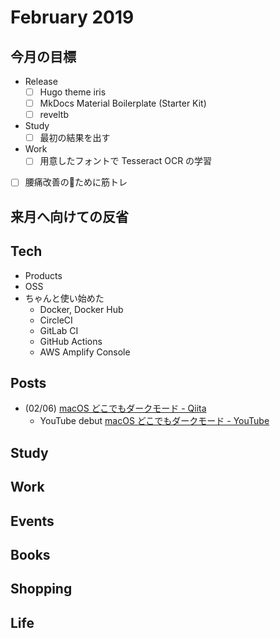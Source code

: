 # February 2019


## 今月の目標

- Release
    - [ ] Hugo theme iris
    - [ ] MkDocs Material Boilerplate (Starter Kit)
    - [ ] reveltb
- Study
    - [ ] 最初の結果を出す
- Work
    - [ ] 用意したフォントで Tesseract OCR の学習
- [ ] 腰痛改善のために筋トレ


## 来月へ向けての反省



## Tech

- Products
- OSS
- ちゃんと使い始めた
    - Docker, Docker Hub
    - CircleCI
    - GitLab CI
    - GitHub Actions
    - AWS Amplify Console


## Posts

- (02/06) [macOS どこでもダークモード - Qiita](https://qiita.com/peaceiris/items/9457e6a48e47b4a81c52)
    - YouTube debut [macOS どこでもダークモード - YouTube](https://www.youtube.com/watch?v=Lme7xJvXZo0)


## Study


## Work


## Events


## Books


## Shopping


## Life


<!-- Internal References -->
<!-- External References -->
